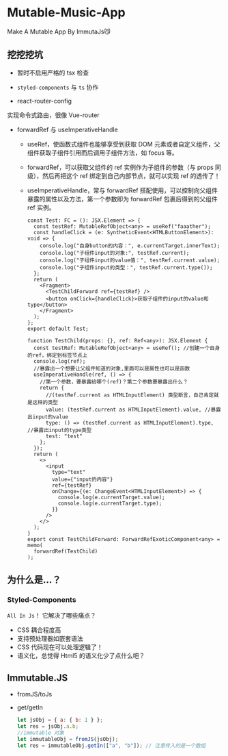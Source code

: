 # Mutable-Music-App

Make A Mutable App By ImmutaJs😼

## 挖挖挖坑

- 暂时不启用严格的 tsx 检查

- `styled-components` 与 `ts` 协作

- react-router-config

实现命令式路由，很像 Vue-router

- forwardRef 与 useImperativeHandle

  - useRef，使函数式组件也能够享受到获取 DOM 元素或者自定义组件，父组件获取子组件引用而后调用子组件方法，如 focus 等。
  - forwardRef，可以获取父组件的 ref 实例作为子组件的参数（与 props 同级），然后再把这个 ref 绑定到自己内部节点，就可以实现 ref 的透传了！
  - useImperativeHandle，常与 forwardRef 搭配使用，可以控制向父组件暴露的属性以及方法，第一个参数即为 forwardRef 包裹后得到的父组件 ref 实例。

    ```tsx
    const Test: FC = (): JSX.Element => {
      const testRef: MutableRefObject<any> = useRef("faaather");
      const handleClick = (e: SyntheticEvent<HTMLButtonElement>): void => {
        console.log("自身button的内容：", e.currentTarget.innerText);
        console.log("子组件input的对象:", testRef.current);
        console.log("子组件input的value值：", testRef.current.value);
        console.log("子组件input的类型：", testRef.current.type());
      };
      return (
        <Fragment>
          <TestChildForward ref={testRef} />
          <button onClick={handleClick}>获取子组件的input的value和type</button>
        </Fragment>
      );
    };
    export default Test;

    function TestChild(props: {}, ref: Ref<any>): JSX.Element {
      const testRef: MutableRefObject<any> = useRef(); //创建一个自身的ref，绑定到标签节点上
      console.log(ref);
      //暴露出一个想要让父组件知道的对象,里面可以是属性也可以是函数
      useImperativeHandle(ref, () => {
        //第一个参数，要暴露给哪个(ref)？第二个参数要暴露出什么？
        return {
          //(testRef.current as HTMLInputElement) 类型断言，自己肯定就是这样的类型
          value: (testRef.current as HTMLInputElement).value, //暴露出input的value
          type: () => (testRef.current as HTMLInputElement).type, //暴露出input的type类型
          test: "test"
        };
      });
      return (
        <>
          <input
            type="text"
            value={"input的内容"}
            ref={testRef}
            onChange={(e: ChangeEvent<HTMLInputElement>) => {
              console.log(e.currentTarget.value);
              console.log(e.currentTarget.type);
            }}
          />
        </>
      );
    }
    export const TestChildForward: ForwardRefExoticComponent<any> = memo(
      forwardRef(TestChild)
    );
    ```

## 为什么是...？

### Styled-Components

`All In Js`！
它解决了哪些痛点？

- CSS 耦合程度高
- 支持预处理器如嵌套语法
- CSS 代码现在可以处理逻辑了！
- 语义化，总觉得 Html5 的语义化少了点什么吧？

## Immutable.JS

- fromJS/toJs
- get/getIn

  ```js
  let jsObj = { a: { b: 1 } };
  let res = jsObj.a.b;
  //immutable 对象
  let immutableObj = fromJS(jsObj);
  let res = immutableObj.getIn(["a", "b"]); // 注意传入的是一个数组
  ```
